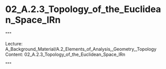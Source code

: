 # 02_A.2.3_Topology_of_the_Euclidean_Space_IRn

"""

Lecture: A_Background_Material/A.2_Elements_of_Analysis,_Geometry,_Topology
Content: 02_A.2.3_Topology_of_the_Euclidean_Space_IRn

"""

